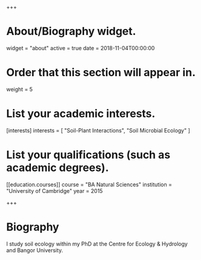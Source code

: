 +++
# About/Biography widget.
widget = "about"
active = true
date = 2018-11-04T00:00:00

# Order that this section will appear in.
weight = 5

# List your academic interests.
[interests]
  interests = [
    "Soil-Plant Interactions",
    "Soil Microbial Ecology"
  ]

# List your qualifications (such as academic degrees).
[[education.courses]]
  course = "BA Natural Sciences"
  institution = "University of Cambridge"
  year = 2015

+++

# Biography

I study soil ecology within my PhD at the Centre for Ecology & Hydrology and Bangor University.
